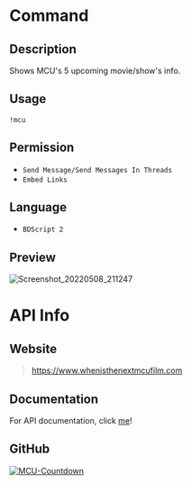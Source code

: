 # Command

## Description

Shows MCU's 5 upcoming movie/show's info.

## Usage

` !mcu `

## Permission

- ` Send Message/Send Messages In Threads `
- ` Embed Links `

## Language

- ` BDScript 2 `

## Preview

![Screenshot_20220508_211247](https://user-images.githubusercontent.com/95774950/167315342-933311f9-ea7d-47d1-833c-d6625b994117.png)

# API Info
 
## Website

> https://www.whenisthenextmcufilm.com

## Documentation

For API documentation, click [me](https://github.com/DiljotSG/MCU-Countdown/blob/develop/docs/API.md)!

## GitHub

[![MCU-Countdown](https://github-readme-stats.vercel.app/api/pin/?username=DiljotSG&repo=MCU-Countdown&theme=dark&hide_border=true)](https://github.com/DiljotSG/MCU-Countdown)
